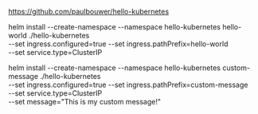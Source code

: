 
https://github.com/paulbouwer/hello-kubernetes

helm install --create-namespace --namespace hello-kubernetes hello-world ./hello-kubernetes \
  --set ingress.configured=true --set ingress.pathPrefix=hello-world \
  --set service.type=ClusterIP

helm install --create-namespace --namespace hello-kubernetes custom-message ./hello-kubernetes \
  --set ingress.configured=true --set ingress.pathPrefix=custom-message \
  --set service.type=ClusterIP \
  --set message="This is my custom message!"